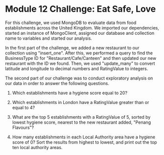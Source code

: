 # Module 12 Challenge: Eat Safe, Love
For this challenge, we used MongoDB to evaluate data from food establishments across the United Kingdom. 
We imported our dependencies, started an instance of MongoClient, assigned our database and collection name to variables and started our analysis.

In the first part of the challenge, we added a new restaurant to our collection using "insert_one". After this, we performed a query to find the BusinessType ID for "Restaurant/Cafe/Canteen" and then updated our new restaurant with the ID we found. Then, we used "update_many" to convert latitude and longitude to decimal numbers and RatingValue to integers. 

The second part of our challenge was to conduct exploratory analysis on our data in order to answer the following questions.

1. Which establishments have a hygiene score equal to 20?

2. Which establishments in London have a RatingValue greater than or equal to 4?

3. What are the top 5 establishments with a RatingValue of 5, sorted by lowest hygiene score, nearest to the new restaurant added, "Penang Flavours"?

4. How many establishments in each Local Authority area have a hygiene score of 0? Sort the results from highest to lowest, and print out the top ten local authority areas.
